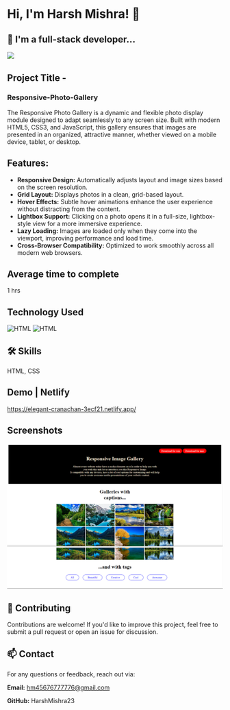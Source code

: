 


# Hi, I'm Harsh Mishra! 👋


## 🚀 I'm a full-stack developer...
<img src="https://user-images.githubusercontent.com/73097560/115834477-dbab4500-a447-11eb-908a-139a6edaec5c.gif">

## Project Title - 
### Responsive-Photo-Gallery 

The Responsive Photo Gallery is a dynamic and flexible photo display module designed to adapt seamlessly to any screen size. Built with modern HTML5, CSS3, and JavaScript, this gallery ensures that images are presented in an organized, attractive manner, whether viewed on a mobile device, tablet, or desktop.


## Features:

+ **Responsive Design:** Automatically adjusts layout and image sizes based on the screen resolution.
+ **Grid Layout:** Displays photos in a clean, grid-based layout.
+ **Hover Effects:** Subtle hover animations enhance the user experience without distracting from the content.
+ **Lightbox Support:** Clicking on a photo opens it in a full-size, lightbox-style view for a more immersive experience.
+ **Lazy Loading:** Images are loaded only when they come into the viewport, improving performance and load time.
+ **Cross-Browser Compatibility:** Optimized to work smoothly across all modern web browsers.

## Average time to complete
 1 hrs


## Technology Used



![HTML](https://img.shields.io/badge/FirstTech-HTML-blue)
![HTML](https://img.shields.io/badge/SecondTech-CSS-black)

## 🛠 Skills
HTML, CSS


## Demo | Netlify
https://elegant-cranachan-3ecf21.netlify.app/

## Screenshots
![alt](./image/image.png)
![alt](./image/image%20copy.png)


## 🤝 Contributing

Contributions are welcome! If you'd like to improve this project, feel free to submit a pull request or open an issue for discussion.



## 📫 Contact
For any questions or feedback, reach out via:

**Email:** hm45676777776@gmail.com

**GitHub:** HarshMishra23

